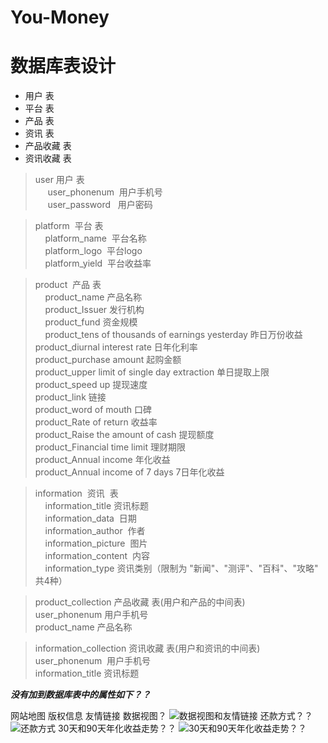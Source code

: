 # You-Money

# 数据库表设计
 - 用户  表
 - 平台  表
 - 产品  表
 - 资讯  表
 - 产品收藏  表
 - 资讯收藏  表
 


>user 用户  表  
      user_phonenum  用户手机号  
      user_password   用户密码
      
>platform  平台 表  
      platform_name  平台名称  
      platform_logo  平台logo  
      platform_yield  平台收益率  
      
>product  产品  表  
      product_name 产品名称  
      product_Issuer 发行机构  
      product_fund 资金规模  
      product_tens of thousands of earnings yesterday 昨日万份收益
      product_diurnal interest rate 日年化利率  
      product_purchase amount 起购金额  
      product_upper limit of single day extraction  单日提取上限  
      product_speed up  提现速度  
      product_link 链接  
      product_word of mouth 口碑  
      product_Rate of return 收益率  
      product_Raise the amount of cash 提现额度  
      product_Financial time limit 理财期限  
      product_Annual income 年化收益  
      product_Annual income of 7 days 7日年化收益  

>information  资讯  表  
      information_title 资讯标题  
      information_data  日期  
      information_author  作者  
      information_picture  图片  
      information_content  内容  
      information_type 资讯类别（限制为 "新闻"、"测评"、"百科"、"攻略" 共4种）  
     
>product_collection  产品收藏 表(用户和产品的中间表)  
      user_phonenum 用户手机号  
      product_name 产品名称  
   
>information_collection 资讯收藏 表(用户和资讯的中间表)  
      user_phonenum  用户手机号  
      information_title 资讯标题  
      
  ***没有加到数据库表中的属性如下？？***
 
 网站地图
 版权信息
 友情链接
 数据视图？
 ![数据视图和友情链接](http://img.blog.csdn.net/20180309174212581?watermark/2/text/aHR0cDovL2Jsb2cuY3Nkbi5uZXQvcXFfMzA2MjUzMTU=/font/5a6L5L2T/fontsize/400/fill/I0JBQkFCMA==/dissolve/70)
 还款方式？？
 ![还款方式](http://img.blog.csdn.net/20180309174029779?watermark/2/text/aHR0cDovL2Jsb2cuY3Nkbi5uZXQvcXFfMzA2MjUzMTU=/font/5a6L5L2T/fontsize/400/fill/I0JBQkFCMA==/dissolve/70)
 30天和90天年化收益走势？？
 ![ 30天和90天年化收益走势？？](http://img.blog.csdn.net/2018030917390159?watermark/2/text/aHR0cDovL2Jsb2cuY3Nkbi5uZXQvcXFfMzA2MjUzMTU=/font/5a6L5L2T/fontsize/400/fill/I0JBQkFCMA==/dissolve/70)
